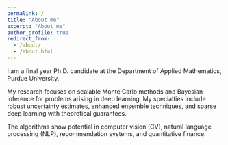 ```yaml
---
permalink: /
title: "About me"
excerpt: "About me"
author_profile: true
redirect_from: 
  - /about/
  - /about.html
---
```


I am a final year Ph.D. candidate at the Department of Applied Mathematics, Purdue University. 

My research focuses on scalable Monte Carlo methods and Bayesian inference for problems arising in deep learning. My specialties include robust uncertainty estimates, enhanced ensemble techniques, and sparse deep learning with theoretical guarantees. 

The algorithms show potential in computer vision (CV), natural language processing (NLP), recommendation systems, and quantitative finance.


